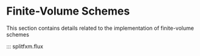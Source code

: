 # Finite-Volume Schemes

This section contains details related to the implementation of finite-volume schemes

::: splitfxm.flux